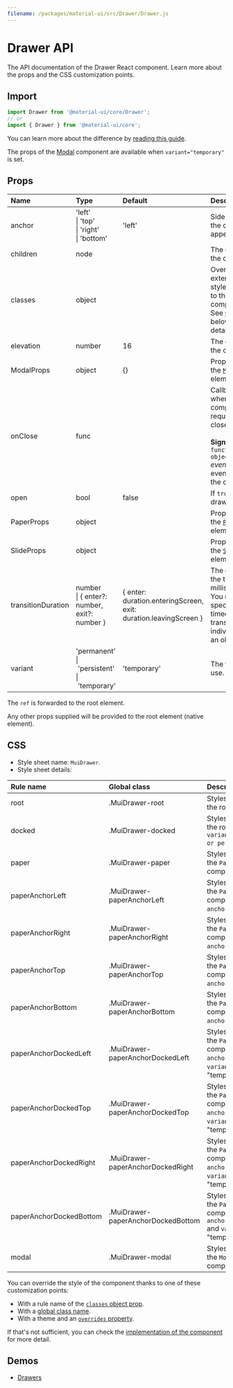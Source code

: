 ```yaml
---
filename: /packages/material-ui/src/Drawer/Drawer.js
---
```


<!--- This documentation is automatically generated, do not try to edit it. -->

# Drawer API

<p class="description">The API documentation of the Drawer React component. Learn more about the props and the CSS customization points.</p>

## Import

```js
import Drawer from '@material-ui/core/Drawer';
// or
import { Drawer } from '@material-ui/core';
```

You can learn more about the difference by [reading this guide](/guides/minimizing-bundle-size/).

The props of the [Modal](/api/modal/) component are available
when `variant="temporary"` is set.

## Props

| Name | Type | Default | Description |
|:-----|:-----|:--------|:------------|
| <span class="prop-name">anchor</span> | <span class="prop-type">'left'<br>&#124;&nbsp;'top'<br>&#124;&nbsp;'right'<br>&#124;&nbsp;'bottom'</span> | <span class="prop-default">'left'</span> | Side from which the drawer will appear. |
| <span class="prop-name">children</span> | <span class="prop-type">node</span> |  | The contents of the drawer. |
| <span class="prop-name">classes</span> | <span class="prop-type">object</span> |  | Override or extend the styles applied to the component. See [CSS API](#css) below for more details. |
| <span class="prop-name">elevation</span> | <span class="prop-type">number</span> | <span class="prop-default">16</span> | The elevation of the drawer. |
| <span class="prop-name">ModalProps</span> | <span class="prop-type">object</span> | <span class="prop-default">{}</span> | Props applied to the [`Modal`](/api/modal/) element. |
| <span class="prop-name">onClose</span> | <span class="prop-type">func</span> |  | Callback fired when the component requests to be closed.<br><br>**Signature:**<br>`function(event: object) => void`<br>*event:* The event source of the callback. |
| <span class="prop-name">open</span> | <span class="prop-type">bool</span> | <span class="prop-default">false</span> | If `true`, the drawer is open. |
| <span class="prop-name">PaperProps</span> | <span class="prop-type">object</span> |  | Props applied to the [`Paper`](/api/paper/) element. |
| <span class="prop-name">SlideProps</span> | <span class="prop-type">object</span> |  | Props applied to the [`Slide`](/api/slide/) element. |
| <span class="prop-name">transitionDuration</span> | <span class="prop-type">number<br>&#124;&nbsp;{ enter?: number, exit?: number }</span> | <span class="prop-default">{ enter: duration.enteringScreen, exit: duration.leavingScreen }</span> | The duration for the transition, in milliseconds. You may specify a single timeout for all transitions, or individually with an object. |
| <span class="prop-name">variant</span> | <span class="prop-type">'permanent'<br>&#124;&nbsp;'persistent'<br>&#124;&nbsp;'temporary'</span> | <span class="prop-default">'temporary'</span> | The variant to use. |

The `ref` is forwarded to the root element.

Any other props supplied will be provided to the root element (native element).

## CSS

- Style sheet name: `MuiDrawer`.
- Style sheet details:

| Rule name | Global class | Description |
|:-----|:-------------|:------------|
| <span class="prop-name">root</span> | <span class="prop-name">.MuiDrawer-root</span> | Styles applied to the root element.
| <span class="prop-name">docked</span> | <span class="prop-name">.MuiDrawer-docked</span> | Styles applied to the root element if `variant="permanent or persistent"`.
| <span class="prop-name">paper</span> | <span class="prop-name">.MuiDrawer-paper</span> | Styles applied to the `Paper` component.
| <span class="prop-name">paperAnchorLeft</span> | <span class="prop-name">.MuiDrawer-paperAnchorLeft</span> | Styles applied to the `Paper` component if `anchor="left"`.
| <span class="prop-name">paperAnchorRight</span> | <span class="prop-name">.MuiDrawer-paperAnchorRight</span> | Styles applied to the `Paper` component if `anchor="right"`.
| <span class="prop-name">paperAnchorTop</span> | <span class="prop-name">.MuiDrawer-paperAnchorTop</span> | Styles applied to the `Paper` component if `anchor="top"`.
| <span class="prop-name">paperAnchorBottom</span> | <span class="prop-name">.MuiDrawer-paperAnchorBottom</span> | Styles applied to the `Paper` component if `anchor="bottom"`.
| <span class="prop-name">paperAnchorDockedLeft</span> | <span class="prop-name">.MuiDrawer-paperAnchorDockedLeft</span> | Styles applied to the `Paper` component if `anchor="left"` and `variant` is not "temporary".
| <span class="prop-name">paperAnchorDockedTop</span> | <span class="prop-name">.MuiDrawer-paperAnchorDockedTop</span> | Styles applied to the `Paper` component if `anchor="top"` and `variant` is not "temporary".
| <span class="prop-name">paperAnchorDockedRight</span> | <span class="prop-name">.MuiDrawer-paperAnchorDockedRight</span> | Styles applied to the `Paper` component if `anchor="right"` and `variant` is not "temporary".
| <span class="prop-name">paperAnchorDockedBottom</span> | <span class="prop-name">.MuiDrawer-paperAnchorDockedBottom</span> | Styles applied to the `Paper` component if `anchor="bottom"` and `variant` is not "temporary".
| <span class="prop-name">modal</span> | <span class="prop-name">.MuiDrawer-modal</span> | Styles applied to the `Modal` component.

You can override the style of the component thanks to one of these customization points:

- With a rule name of the [`classes` object prop](/customization/components/#overriding-styles-with-classes).
- With a [global class name](/customization/components/#overriding-styles-with-global-class-names).
- With a theme and an [`overrides` property](/customization/globals/#css).

If that's not sufficient, you can check the [implementation of the component](https://github.com/mui-org/material-ui/blob/master/packages/material-ui/src/Drawer/Drawer.js) for more detail.

## Demos

- [Drawers](/components/drawers/)

